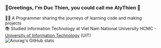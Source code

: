 ### 👋Greetings, I'm Duc Thien, you could call me AlyThien 🌠

👨‍💻 A Programmer sharing the journeys of learning code and making projects<br/>
📚 Studied Information Technology at Viet Nam National University HCMC - [University of Information Technology](https://en.uit.edu.vn/) (UIT)<br/>
![Anurag's GitHub stats](https://github-readme-stats.vercel.app/api?username=anuraghazra&show_icons=true&theme=transparent)
